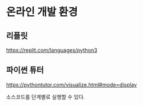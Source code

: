 # 온라인 개발 환경

## 리플릿
https://replit.com/languages/python3

## 파이썬 튜터
https://pythontutor.com/visualize.html#mode=display

소스코드를 단계별로 실행할 수 있다.
